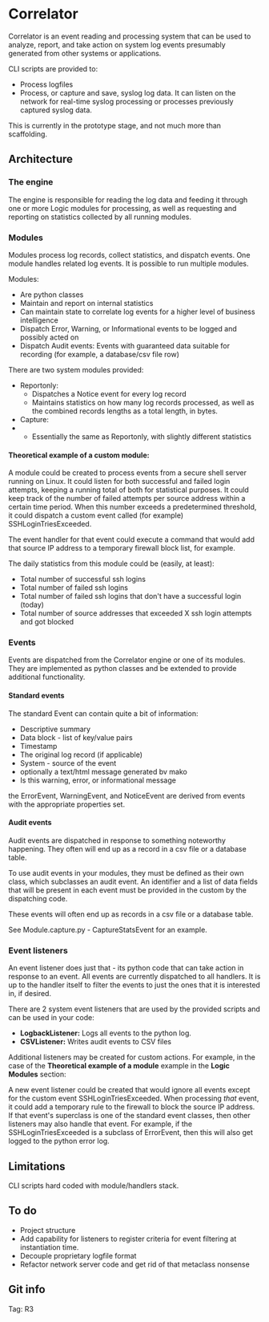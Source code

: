 # Correlator

Correlator is an event reading and processing system that can be used
to analyze, report, and take action on system log events presumably generated from other systems
or applications.

CLI scripts are provided to:
- Process logfiles
- Process, or capture and save, syslog log data. It can listen on the network for real-time syslog processing or processes previously captured syslog data.

This is currently in the prototype stage, and not much more than scaffolding. 

## Architecture

### The engine

The  engine is responsible for reading the log data and feeding it through
one or more Logic modules for processing, as well as requesting and reporting
on statistics collected by all running modules. 

### Modules 

Modules process log records, collect statistics, and dispatch events. One module
handles related log events. It is possible to run multiple modules.

Modules:

- Are python classes
- Maintain and report on internal statistics 
- Can maintain state to correlate log events for a higher level of business intelligence
- Dispatch Error, Warning, or Informational events to be logged and possibly acted on
- Dispatch Audit events: Events with guaranteed data suitable for recording (for example, a database/csv file row)

There are two system modules provided: 
- Reportonly:
  - Dispatches a Notice event for every log record
  - Maintains statistics on how many log records processed, as well as the combined records lengths as a total length, in bytes.
- Capture:
- - Essentially the same as Reportonly, with slightly different statistics

#### Theoretical example of a custom module:

A module could be created to process events from a secure shell server running on Linux.
It could listen for both successful and failed login attempts, keeping a running total of both
for statistical purposes. It could keep track of the number of failed attempts per source address
within a certain time period. When this number exceeds a predetermined threshold, it could dispatch a custom event
called (for example) SSHLoginTriesExceeded.

The event handler for that event could execute a command that would add that source IP address to a temporary
firewall block list, for example.

The daily statistics from this module could be (easily, at least):
  - Total number of successful ssh logins
  - Total number of failed ssh logins
  - Total number of failed ssh logins that don't have a successful login (today)
  - Total number of source addresses that exceeded X ssh login attempts and got blocked

### Events

Events are dispatched from the Correlator engine or one of its modules. They are implemented as
python classes and be extended to provide additional functionality.

#### Standard events

The standard Event can contain quite a bit of information:

- Descriptive summary
- Data block - list of key/value pairs
- Timestamp
- The original log record (if applicable)
- System - source of the event
- optionally a text/html message generated bv mako
- Is this warning, error, or informational message

the ErrorEvent, WarningEvent, and NoticeEvent are derived from events with the appropriate properties set.

#### Audit events

Audit events are dispatched in response to something noteworthy happening. They often will end up
as a record in a csv file or a database table.

To use audit events in your modules, they must be defined as their own class, which subclasses an audit event. An
identifier and a list of data fields that will be present in each event must be provided in the custom by the
dispatching code.

These events will often end up as records in a csv file or a database table.

See Module.capture.py - CaptureStatsEvent for an example.

### Event listeners

An event listener does just that - its python code that can take action in response to an event. All events are currently
dispatched to all handlers. It is up to the handler itself to filter the events to just the ones that it is interested
in, if desired.

There are 2 system event listeners that are used by the provided scripts and can be used in your code:

 - **LogbackListener:** Logs all events to the python log.
 - **CSVListener:** Writes audit events to CSV files

Additional listeners may be created for custom actions. For example, in the case of
the **Theoretical example of a module** example in the **Logic Modules** section:

A new event listener could be created that would ignore all events except for the custom event SSHLoginTriesExceeded.
When processing *that* event, it could add a temporary rule to the firewall to block the source IP address.
If that event's superclass is one of the standard event classes, then other listeners may also handle that event. For
example, if the SSHLoginTriesExceeded is a subclass of ErrorEvent, then this will also get logged to the python
error log.

## Limitations

CLI scripts hard coded with module/handlers stack.

## To do

- Project structure
- Add capability for listeners to register criteria for event filtering at instantiation time.
- Decouple proprietary logfile format
- Refactor network server code and get rid of that metaclass nonsense

## Git info

Tag: R3
